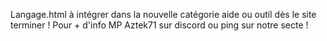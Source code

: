 Langage.html à intégrer dans la nouvelle catégorie aide ou outil
dès le site terminer  ! Pour + d'info MP Aztek71 sur discord ou ping sur notre secte !